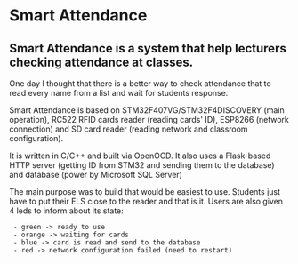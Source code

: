 # Smart Attendance

## Smart Attendance is a system that help lecturers checking attendance at classes.

One day I thought that there is a better way to check attendance that to read every name from a list and wait for 
students response.  

Smart Attendance is based on STM32F407VG/STM32F4DISCOVERY (main operation), RC522 RFID cards reader (reading cards' ID), 
ESP8266 (network connection) and SD card reader (reading network and classroom configuration).

It is written in C/C++ and built via OpenOCD. It also uses a Flask-based HTTP server (getting ID from STM32 and sending 
them to the database) and database (power by Microsoft SQL Server)

The main purpose was to build that would be easiest to use. Students just have to put their ELS close to the reader and 
that is it. Users are also given 4 leds to inform about its state:

     - green -> ready to use
     - orange -> waiting for cards
     - blue -> card is read and send to the database
     - red -> network configuration failed (need to restart)
     

